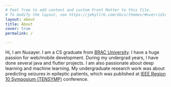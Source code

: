 ```yaml
---
# Feel free to add content and custom Front Matter to this file.
# To modify the layout, see https://jekyllrb.com/docs/themes/#overriding-theme-defaults
layout: about
title: About
cover: true
permalink: /

---
```

Hi, I am Nusayer. I am a CS graduate from [BRAC University](https://www.bracu.ac.bd/). I have a huge passion for web/mobile development. During my undergrad years, I have done several java and flutter projects. I am also passionate about deep learning and machine learning. My undergraduate research work was about predicting seizures in epileptic patients, which was published at [IEEE Region 10 Symposium (TENSYMP)](http://tensymp2020.com/) conference.